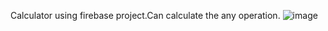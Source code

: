 Calculator using firebase project.Can calculate the any operation.
![image](https://github.com/user-attachments/assets/ea315154-bfb3-45eb-83f5-e1d93540e394)

